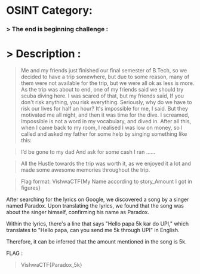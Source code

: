 # OSINT Category:

### > The end is beginning challenge :

# > Description :

> Me and my friends just finished our final semester of B.Tech, so we decided to have a trip somewhere, but due to some reason, many of them were not available for the trip, but we were all ok as less is more. As the trip was about to end, one of my friends said we should try scuba diving here. I was scared of that, but my friends said, If you don't risk anything, you risk everything. Seriously, why do we have to risk our lives for half an hour? It's impossible for me, I said. But they motivated me all night, and then it was time for the dive. I screamed, Impossible is not a word in my vocabulary, and dived in. After all this, when I came back to my room, I realised I was low on money, so I called and asked my father for some help by singing something like this:

>I’d be gone to my dad
>And ask for some cash
>I ran ......

>All the Hustle towards the trip was worth it, as we enjoyed it a lot and made some awesome memories throughout the trip.

>Flag format: VishwaCTF{My Name according to story_Amount I got in figures}

After searching for the lyrics on Google, we discovered a song by a singer named Paradox. Upon translating the lyrics, we found that the song was about the singer himself, confirming his name as Paradox.

Within the lyrics, there's a line that says "Hello papa 5k kar do UPI," which translates to "Hello papa, can you send me 5k through UPI" in English.

Therefore, it can be inferred that the amount mentioned in the song is 5k.

FLAG : 
> VishwaCTF{Paradox_5k}
